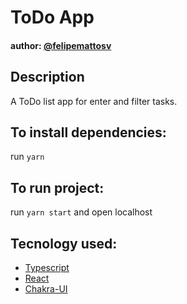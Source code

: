 # ToDo App
#### author: [@felipemattosv](https://github.com/felipemattosv)

## Description
A ToDo list app for enter and filter tasks.

## To install dependencies:
run `yarn`

## To run project:
run `yarn start` and open localhost

## Tecnology used:
- [Typescript](https://www.typescriptlang.org/)
- [React](https://react.dev/)
- [Chakra-UI](https://chakra-ui.com/)